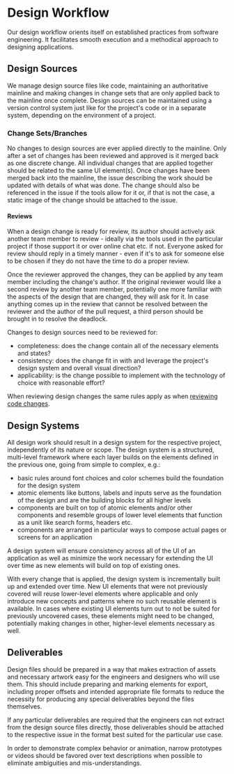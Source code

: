 # Design Workflow

Our design workflow orients itself on established practices from software
engineering. It facilitates smooth execution and a methodical approach to
designing applications.

## Design Sources

We manage design source files like code, maintaining an authoritative mainline
and making changes in change sets that are only applied back to the mainline
once complete. Design sources can be maintained using a version control system
just like for the project's code or in a separate system, depending on the
environment of a project.

### Change Sets/Branches

No changes to design sources are ever applied directly to the mainline. Only
after a set of changes has been reviewed and approved is it merged back as one
discrete change. All individual changes that are applied together should be
related to the same UI element(s). Once changes have been merged back into the
mainline, the issue describing the work should be updated with details of what
was done. The change should also be referenced in the issue if the tools allow
for it or, if that is not the case, a static image of the change should be
attached to the issue.

#### Reviews

When a design change is ready for review, its author should actively ask another
team member to review - ideally via the tools used in the particular project if
those support it or over online chat etc. if not. Everyone asked for review
should reply in a timely manner - even if it's to ask for someone else to be
chosen if they do not have the time to do a proper review.

Once the reviewer approved the changes, they can be applied by any team member
including the change's author. If the original reviewer would like a second
review by another team member, potentially one more familiar with the aspects of
the design that are changed, they will ask for it. In case anything comes up in
the review that cannot be resolved between the reviewer and the author of the
pull request, a third person should be brought in to resolve the deadlock.

Changes to design sources need to be reviewed for:

- completeness: does the change contain all of the necessary elements and
  states?
- consistency: does the change fit in with and leverage the project's design
  system and overall visual direction?
- applicability: is the change possible to implement with the technology of
  choice with reasonable effort?

When reviewing design changes the same rules apply as when
[reviewing code changes](../engineering/#review-guidelines).

## Design Systems

All design work should result in a design system for the respective project,
independently of its nature or scope. The design system is a structured,
multi-level framework where each layer builds on the elements defined in the
previous one, going from simple to complex, e.g.:

- basic rules around font choices and color schemes build the foundation for the
  design system
- atomic elements like buttons, labels and inputs serve as the foundation of the
  design and are the building blocks for all higher levels
- components are built on top of atomic elements and/or other components and
  resemble groups of lower level elements that function as a unit like search
  forms, headers etc.
- components are arranged in particular ways to compose actual pages or screens
  for an application

A design system will ensure consistency across all of the UI of an application
as well as minimize the work necessary for extending the UI over time as new
elements will build on top of existing ones.

With every change that is applied, the design system is incrementally built up
and extended over time. New UI elements that were not previously covered will
reuse lower-level elements where applicable and only introduce new concepts and
patterns where no such reusable element is available. In cases where existing UI
elements turn out to not be suited for previously uncovered cases, these
elements might need to be changed, potentially making changes in other,
higher-level elements necessary as well.

## Deliverables

Design files should be prepared in a way that makes extraction of assets and
necessary artwork easy for the engineers and designers who will use them. This
should include preparing and marking elements for export, including proper
offsets and intended appropriate file formats to reduce the necessity for
producing any special deliverables beyond the files themselves.

If any particular deliverables are required that the engineers can not extract
from the design source files directly, those deliverables should be attached to
the respective issue in the format best suited for the particular use case.

In order to demonstrate complex behavior or animation, narrow prototypes or
videos should be favored over text descriptions when possible to eliminate
ambiguities and mis-understandings.
